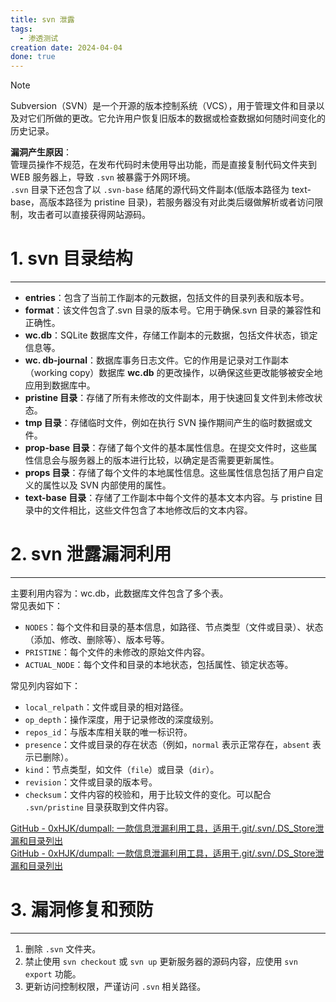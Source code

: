 ```yaml
---
title: svn 泄露
tags:
  - 渗透测试
creation date: 2024-04-04
done: true
---
```

> [!note]
> Subversion（SVN）是一个开源的版本控制系统（VCS），用于管理文件和目录以及对它们所做的更改。它允许用户恢复旧版本的数据或检查数据如何随时间变化的历史记录。    
> 
> **漏洞产生原因**：  
> 管理员操作不规范，在发布代码时未使用导出功能，而是直接复制代码文件夹到 WEB 服务器上，导致 `.svn` 被暴露于外网环境。    
> `.svn` 目录下还包含了以 `.svn-base` 结尾的源代码文件副本(低版本路径为 text-base，高版本路径为 pristine 目录)，若服务器没有对此类后缀做解析或者访问限制，攻击者可以直接获得网站源码。  

# 1. svn 目录结构  
---
- **entries**：包含了当前工作副本的元数据，包括文件的目录列表和版本号。  
- **format**：该文件包含了.svn 目录的版本号。它用于确保.svn 目录的兼容性和正确性。  
- **wc.db**：SQLite 数据库文件，存储工作副本的元数据，包括文件状态，锁定信息等。  
- **wc. db-journal**：数据库事务日志文件。它的作用是记录对工作副本（working copy）数据库 **wc.db** 的更改操作，以确保这些更改能够被安全地应用到数据库中。  
- **pristine 目录**：存储了所有未修改的文件副本，用于快速回复文件到未修改状态。  
- **tmp 目录**：存储临时文件，例如在执行 SVN 操作期间产生的临时数据或文件。  
- **prop-base 目录**：存储了每个文件的基本属性信息。在提交文件时，这些属性信息会与服务器上的版本进行比较，以确定是否需要更新属性。  
- **props 目录**：存储了每个文件的本地属性信息。这些属性信息包括了用户自定义的属性以及 SVN 内部使用的属性。  
- **text-base 目录**：存储了工作副本中每个文件的基本文本内容。与 pristine 目录中的文件相比，这些文件包含了本地修改后的文本内容。  

# 2. svn 泄露漏洞利用  
---
主要利用内容为：wc.db，此数据库文件包含了多个表。  
常见表如下：  
- `NODES`：每个文件和目录的基本信息，如路径、节点类型（文件或目录）、状态（添加、修改、删除等）、版本号等。  
- `PRISTINE`：每个文件的未修改的原始文件内容。  
- `ACTUAL_NODE`：每个文件和目录的本地状态，包括属性、锁定状态等。  

常见列内容如下：  
- `local_relpath`：文件或目录的相对路径。  
- `op_depth`：操作深度，用于记录修改的深度级别。  
- `repos_id`：与版本库相关联的唯一标识符。  
- `presence`：文件或目录的存在状态（例如，`normal` 表示正常存在，`absent` 表示已删除）。  
- `kind`：节点类型，如文件（`file`）或目录（`dir`）。  
- `revision`：文件或目录的版本号。  
- `checksum`：文件内容的校验和，用于比较文件的变化。可以配合 `.svn/pristine` 目录获取到文件内容。  

[GitHub - 0xHJK/dumpall: 一款信息泄漏利用工具，适用于.git/.svn/.DS\_Store泄漏和目录列出](https://github.com/0xHJK/dumpall)  
[GitHub - 0xHJK/dumpall: 一款信息泄漏利用工具，适用于.git/.svn/.DS\_Store泄漏和目录列出](https://github.com/0xHJK/dumpall)  

# 3. 漏洞修复和预防  
---
1. 删除 `.svn` 文件夹。  
2. 禁止使用 `svn checkout` 或 `svn up` 更新服务器的源码内容，应使用 `svn export` 功能。  
3. 更新访问控制权限，严谨访问 `.svn` 相关路径。  

